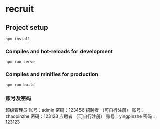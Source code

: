 # recruit

## Project setup
```
npm install
```

### Compiles and hot-reloads for development
```
npm run serve
```

### Compiles and minifies for production
```
npm run build
```


### 账号及密码

超级管理员
账号：admin 密码：123456
招聘者 （可自行注册）
账号：zhaopinzhe 密码：123123
应聘者 （可自行注册）
账号：yingpinzhe 密码：123123